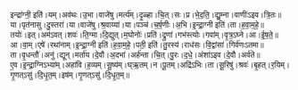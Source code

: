 

  
इन्द्रा॑ग्नी॒ इति॑।यम्।अव॑थः।उ॒भा।वाजे॑षु।मर्त्य॑म्।दृ॒ळ्हा।चि॒त्।सः।प्र।भे॒द॒ति॒।द्यु॒म्ना।वाणीः॑ऽइव।त्रि॒तः॥  
या।पृत॑नासु।दु॒स्तरा॑।या।वाजे॑षु।श्र॒वाय्या॑।या।पञ्च॑।च॒र्ष॒णीः।अ॒भि।इ॒न्द्रा॒ग्नी इति॑।ता।ह॒वा॒म॒हे॒॥  
तयोः॑।इत्।अम॑ऽवत्।शवः॑।ति॒ग्मा।दि॒द्युत्।म॒घोनोः॑।प्रति॑।द्रुणा॑।गभ॑स्त्योः।गवा॑म्।वृ॒त्र॒ऽघ्ने।आ।ई॒ष॒ते॒॥  
आ।वा॒म्।एषे॑।रथा॑नाम्।इ॒न्द्रा॒ग्नी इति॑।ह॒वा॒म॒हे॒।पती॒ इति॑।तु॒रस्य॑।राध॑सः।वि॒द्वांसा॑।गिर्व॑णःऽतमा॥  
ता।वृ॒धन्तौ॑।अनु॑।द्यून्।मर्ता॑य।दे॒वौ।अ॒दभा॑।अर्ह॑न्ता।चि॒त्।पु॒रः।द॒धे॒।अंशा॑ऽइव।दे॒वौ।अर्व॑ते॥  
ए॒व।इ॒न्द्रा॒ग्निऽभ्या॑म्।अहा॑वि।ह॒व्यम्।सू॒ष्य॑म्।घ्ऋ॒तम्।न।पू॒तम्।अद्रि॑ऽभिः।ता।सू॒रिषु॑।श्रवः॑।बृ॒हत्।र॒यिम्।गृ॒णत्ऽसु॑।दि॒धृ॒त॒म्।इष॑म्।गृ॒णत्ऽसु॑।दि॒धृ॒त॒म्॥  
